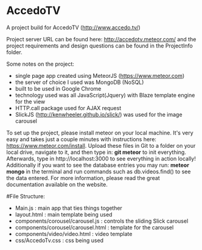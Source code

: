 # AccedoTV
A project build for AccedoTV (http://www.accedo.tv/)

Project server URL can be found here: http://accedotv.meteor.com/ and the project requirements and design questions can be found in the ProjectInfo folder.

Some notes on the project:

* single page app created using MeteorJS (https://www.meteor.com)
* the server of choice I used was MongoDB (NoSQL)
* built to be used in Google Chrome
* technology used was all JavaScript(Jquery) with Blaze template engine for the view
* HTTP.call package used for AJAX request
* SlickJS (http://kenwheeler.github.io/slick/) was used for the image carousel

To set up the project, please install meteor on your local machine. It's very easy and takes just a couple minutes with instructions here: https://www.meteor.com/install. Upload these files in Git to a folder on your local drive, navigate to it, and then type in: **git meteor** to init everything. Afterwards, type in http://localhost:3000 to see everything in action locally! Additionally if you want to see the database entries you may run: **meteor mongo** in the terminal and run commands such as db.videos.find() to see the data entered. For more information, please read the great documentation available on the website.

#File Structure:
* Main.js : main app that ties things together
* layout.html : main template being used
* components/corousel/carousel.js : controls the sliding Slick carousel
* components/corousel/carousel.html : template for the carousel
* components/video/video.html : video template
* css/AccedoTv.css : css being used
